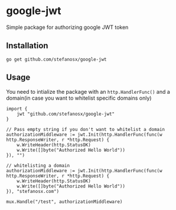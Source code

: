 # google-jwt
Simple package for authorizing google JWT token

## Installation

```golang
go get github.com/stefanosx/google-jwt
```

## Usage

You need to intialize the package with an `http.HandlerFunc()` and a domain(in case you want to whitelist specific domains only)

```golang
import {
	jwt "github.com/stefanosx/google-jwt"
}

// Pass empty string if you don't want to whitelist a domain
authorizationMiddleware := jwt.Init(http.HandlerFunc(func(w http.ResponseWriter, r *http.Request) {
	w.WriteHeader(http.StatusOK)
	w.Write([]byte("Authorized Hello World"))
}), "")

// whitelisting a domain
authorizationMiddleware := jwt.Init(http.HandlerFunc(func(w http.ResponseWriter, r *http.Request) {
	w.WriteHeader(http.StatusOK)
	w.Write([]byte("Authorized Hello World"))
}), "stefanosx.com")

mux.Handle("/test", authorizationMiddleware)
```
